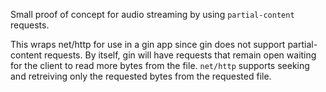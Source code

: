 Small proof of concept for audio streaming by using `partial-content` requests.

This wraps net/http for use in a gin app since gin does not support partial-content requests. By itself, gin will have requests that remain open waiting for the client to read more bytes from the file. `net/http` supports seeking and retreiving only the requested bytes from the requested file.
